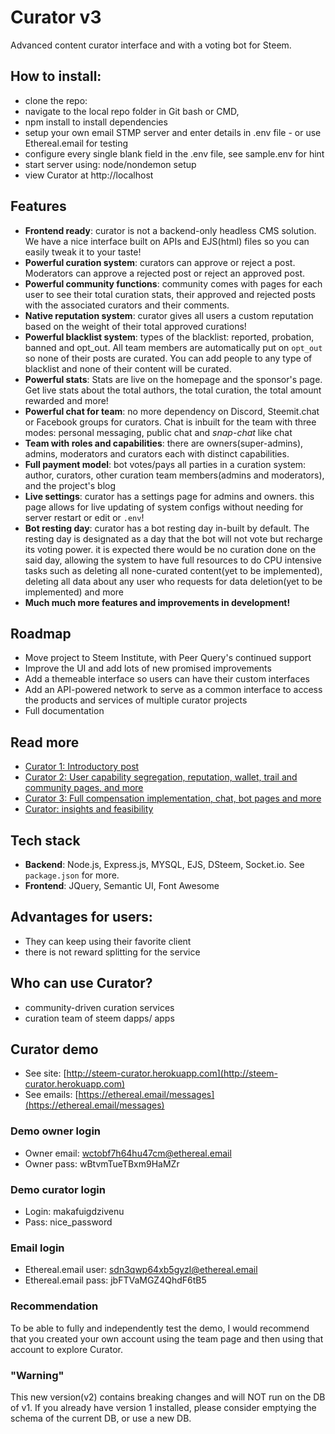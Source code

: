 
# Curator v3
Advanced content curator interface and with a voting bot for Steem.

## How to install:

* clone the repo:
* navigate to the local repo folder in Git bash or CMD,
* npm install to install dependencies
* setup your own email STMP server and enter details in .env file - or use Ethereal.email for testing
* configure every single blank field in the .env file, see sample.env for hint
* start server using: node/nondemon setup
* view Curator at http://localhost

## Features
* **Frontend ready**: curator is not a backend-only headless CMS solution. We have a nice interface built on APIs and EJS(html) files so you can easily tweak it to your taste!
* **Powerful curation system**: curators can approve or reject a post. Moderators can approve a rejected post or reject an approved post.
* **Powerful community functions**: community comes with pages for each user to see their total curation stats, their approved and rejected posts with the associated curators and their comments.
* **Native reputation system**: curator gives all users a custom reputation based on the weight of their total approved curations!
* **Powerful blacklist system**: types of the blacklist: reported, probation, banned and opt_out. All team members are automatically put on `opt_out` so none of their posts are curated. You can add people to any type of blacklist and none of their content will be curated.
* **Powerful stats**: Stats are live on the homepage and the sponsor's page. Get live stats about the total authors, the total curation, the total amount rewarded and more!
* **Powerful chat for team**: no more dependency on Discord, Steemit.chat or Facebook groups for curators. Chat is inbuilt for the team with three modes: personal messaging, public chat and *snap-chat* like chat
* **Team with roles and capabilities**: there are owners(super-admins), admins, moderators and curators each with distinct capabilities.
* **Full payment model**: bot votes/pays all parties in a curation system: author, curators, other curation team members(admins and moderators), and the project's blog
* **Live settings**: curator has a settings page for admins and owners. this page allows for live updating of system configs without needing for server restart or edit or `.env`!
* **Bot resting day**: curator has a bot resting day in-built by default. The resting day is designated as a day that the bot will not vote but recharge its voting power. it is expected there would be no curation done on the said day, allowing the system to have full resources to do CPU intensive tasks such as deleting all none-curated content(yet to be implemented), deleting all data about any user who requests for data deletion(yet to be implemented) and more
* **Much much more features and improvements in development!**


## Roadmap
* Move project to Steem Institute, with Peer Query's continued support
* Improve the UI and add lots of new promised improvements
* Add a themeable interface so users can have their custom interfaces
* Add an API-powered network to serve as a common interface to access the products and services of multiple curator projects
* Full documentation

## Read more
* [Curator 1: Introductory post](https://steemit.com/utopian-io/@dzivenu/introducing-curator-advanced-standalone-curation-interface-and-the-age-of-curation-as-a-service)
* [Curator 2: User capability segregation, reputation, wallet, trail and community pages, and more](https://steemit.com/utopian-io/@dzivenu/introducing-curator-2-understanding-how-curator-works-important-details-and-how-it-could-affect-the-community)
* [Curator 3: Full compensation implementation, chat, bot pages and more](#)
* [Curator: insights and feasibility](https://steemit.com/utopian-io/@dzivenu/curator-2-trail-community-pages-reputation-wallet-lots-of-new-features-and-improvements)


## Tech stack
* **Backend**: Node.js, Express.js, MYSQL, EJS, DSteem, Socket.io. See `package.json` for more.
* **Frontend**: JQuery, Semantic UI, Font Awesome

## Advantages for users:

* They can keep using their favorite client
* there is not reward splitting for the service

## Who can use Curator?

* community-driven curation services
* curation team of steem dapps/ apps

## Curator demo

* See site: [http://steem-curator.herokuapp.com](http://steem-curator.herokuapp.com)
* See emails: [https://ethereal.email/messages](https://ethereal.email/messages)

### Demo owner login
* Owner email: wctobf7h64hu47cm@ethereal.email
* Owner pass: wBtvmTueTBxm9HaMZr

### Demo curator login
* Login: makafuigdzivenu
* Pass: nice_password

### Email login
* Ethereal.email user: sdn3qwp64xb5gyzl@ethereal.email
* Ethereal.email pass: jbFTVaMGZ4QhdF6tB5

### Recommendation

To be able to fully and independently test the demo, I would recommend that you created your own account using the team page and then using that account to explore Curator.

### "Warning"

This new version(v2) contains breaking changes and will NOT run on the DB of v1. If you already have version 1 installed, please consider emptying the schema of the current DB, or use a new DB.